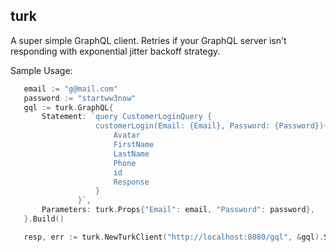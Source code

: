 ## turk

A super simple GraphQL client. 
Retries if your GraphQL server isn't responding with exponential jitter backoff strategy.     
 
 
 Sample Usage:
 
 ```go
    email := "g@mail.com"
	password := "startww3now"
	gql := turk.GraphQL{
		Statement: `query CustomerLoginQuery {
					customerLogin(Email: {Email}, Password: {Password}){
						Avatar
						FirstName
						LastName
						Phone
						id
						Response
					}
				}`,
		Parameters: turk.Props{"Email": email, "Password": password},
	}.Build()

	resp, err := turk.NewTurkClient("http://localhost:8080/gql", &gql).Send()
```
